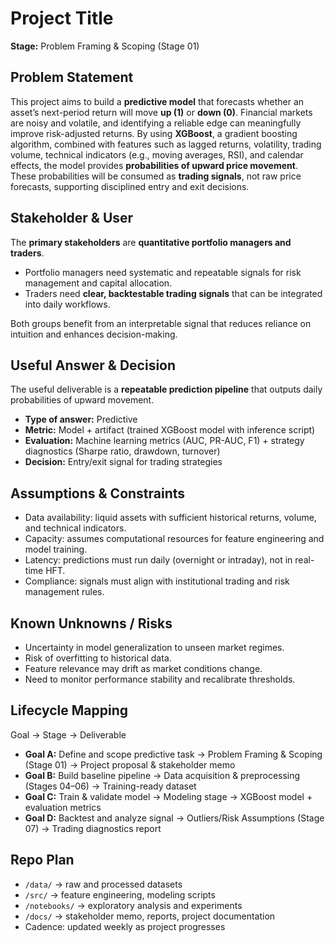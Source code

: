 # Project Title
**Stage:** Problem Framing & Scoping (Stage 01)

## Problem Statement
This project aims to build a **predictive model** that forecasts whether an asset’s next-period return will move **up (1)** or **down (0)**. Financial markets are noisy and volatile, and identifying a reliable edge can meaningfully improve risk-adjusted returns. By using **XGBoost**, a gradient boosting algorithm, combined with features such as lagged returns, volatility, trading volume, technical indicators (e.g., moving averages, RSI), and calendar effects, the model provides **probabilities of upward price movement**. These probabilities will be consumed as **trading signals**, not raw price forecasts, supporting disciplined entry and exit decisions.

## Stakeholder & User
The **primary stakeholders** are **quantitative portfolio managers and traders**.  
- Portfolio managers need systematic and repeatable signals for risk management and capital allocation.  
- Traders need **clear, backtestable trading signals** that can be integrated into daily workflows.  

Both groups benefit from an interpretable signal that reduces reliance on intuition and enhances decision-making.

## Useful Answer & Decision
The useful deliverable is a **repeatable prediction pipeline** that outputs daily probabilities of upward movement.  
- **Type of answer:** Predictive  
- **Metric:** Model + artifact (trained XGBoost model with inference script)  
- **Evaluation:** Machine learning metrics (AUC, PR-AUC, F1) + strategy diagnostics (Sharpe ratio, drawdown, turnover)  
- **Decision:** Entry/exit signal for trading strategies  

## Assumptions & Constraints
- Data availability: liquid assets with sufficient historical returns, volume, and technical indicators.  
- Capacity: assumes computational resources for feature engineering and model training.  
- Latency: predictions must run daily (overnight or intraday), not in real-time HFT.  
- Compliance: signals must align with institutional trading and risk management rules.  

## Known Unknowns / Risks
- Uncertainty in model generalization to unseen market regimes.  
- Risk of overfitting to historical data.  
- Feature relevance may drift as market conditions change.  
- Need to monitor performance stability and recalibrate thresholds.  

## Lifecycle Mapping
Goal → Stage → Deliverable  
- **Goal A:** Define and scope predictive task → Problem Framing & Scoping (Stage 01) → Project proposal & stakeholder memo  
- **Goal B:** Build baseline pipeline → Data acquisition & preprocessing (Stages 04–06) → Training-ready dataset  
- **Goal C:** Train & validate model → Modeling stage → XGBoost model + evaluation metrics  
- **Goal D:** Backtest and analyze signal → Outliers/Risk Assumptions (Stage 07) → Trading diagnostics report  

## Repo Plan
- `/data/` → raw and processed datasets  
- `/src/` → feature engineering, modeling scripts  
- `/notebooks/` → exploratory analysis and experiments  
- `/docs/` → stakeholder memo, reports, project documentation  
- Cadence: updated weekly as project progresses  
